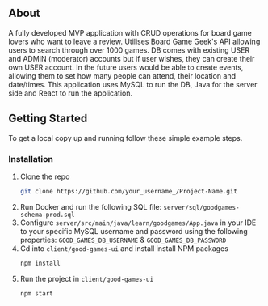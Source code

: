 ## About

A fully developed MVP application with CRUD operations for board game lovers who want to leave a review. Utilises Board Game Geek's API allowing users to search through over 1000 games.
DB comes with existing USER and ADMIN (moderator) accounts but if user wishes, they can create their own USER account.
In the future users would be able to create events, allowing them to set how many people can attend, their location and date/times.
This application uses MySQL to run the DB, Java for the server side and React to run the application. 

## Getting Started

To get a local copy up and running follow these simple example steps.

### Installation

1. Clone the repo
   ```sh
   git clone https://github.com/your_username_/Project-Name.git
   ```
2. Run Docker and run the following SQL file: `server/sql/goodgames-schema-prod.sql`
3. Configure `server/src/main/java/learn/goodgames/App.java` in your IDE to your specific MySQL username and password using the following properties: `GOOD_GAMES_DB_USERNAME` & `GOOD_GAMES_DB_PASSWORD`
4. Cd into `client/good-games-ui` and install install NPM packages
   ```sh
   npm install
   ```
5. Run the project in `client/good-games-ui`
   ```sh
   npm start
   ```
